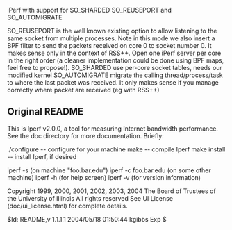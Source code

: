 iPerf with support for SO_SHARDED SO_REUSEPORT and SO_AUTOMIGRATE


SO_REUSEPORT is the well known existing option to allow listening to the same socket from multiple processes. Note in this mode we also insert a BPF filter to send the packets received on core 0 to socket number 0. It makes sense only in the context of RSS++. Open one iPerf server per core in the right order (a cleaner implementation could be done using BPF maps, feel free to propose!).
SO_SHARDED use per-core socket tables, needs our modified kernel
SO_AUTOMIGRATE migrate the calling thread/process/task to where the last packet was received. It only makes sense if you manage correctly where packet are received (eg with RSS++)


Original README
---------------

This is Iperf v2.0.0, a tool for measuring Internet bandwidth performance.
See the doc directory for more documentation.
Briefly:

  ./configure      -- configure for your machine
  make             -- compile Iperf
  make install     -- install Iperf, if desired

  iperf -s               (on machine "foo.bar.edu")
  iperf -c foo.bar.edu   (on some other machine)
  iperf -h               (for help screen)
  iperf -v               (for version information)

Copyright 1999, 2000, 2001, 2002, 2003, 2004
The Board of Trustees of the University of Illinois
All rights reserved
See UI License (doc/ui_license.html) for complete details.

$Id: README,v 1.1.1.1 2004/05/18 01:50:44 kgibbs Exp $
